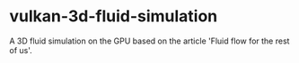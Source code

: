 # vulkan-3d-fluid-simulation

A 3D fluid simulation on the GPU based on the article 'Fluid flow for the rest of us'.
